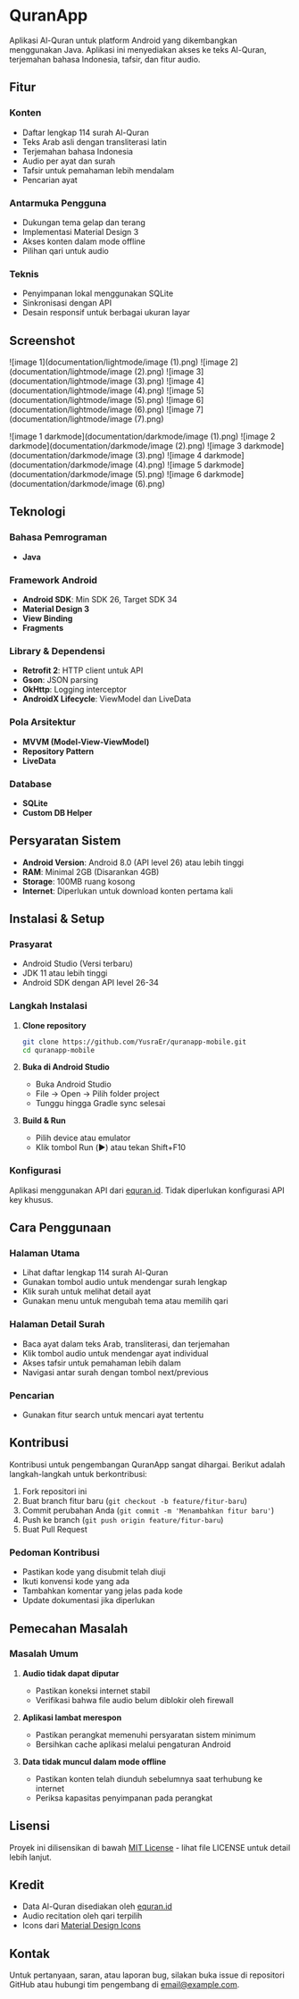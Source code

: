 # QuranApp

Aplikasi Al-Quran untuk platform Android yang dikembangkan menggunakan Java. Aplikasi ini menyediakan akses ke teks Al-Quran, terjemahan bahasa Indonesia, tafsir, dan fitur audio.

## Fitur

### Konten
- Daftar lengkap 114 surah Al-Quran
- Teks Arab asli dengan transliterasi latin
- Terjemahan bahasa Indonesia
- Audio per ayat dan surah
- Tafsir untuk pemahaman lebih mendalam
- Pencarian ayat

### Antarmuka Pengguna
- Dukungan tema gelap dan terang
- Implementasi Material Design 3
- Akses konten dalam mode offline
- Pilihan qari untuk audio

### Teknis
- Penyimpanan lokal menggunakan SQLite
- Sinkronisasi dengan API
- Desain responsif untuk berbagai ukuran layar

## Screenshot

![image 1](documentation/lightmode/image (1).png)
![image 2](documentation/lightmode/image (2).png)
![image 3](documentation/lightmode/image (3).png)
![image 4](documentation/lightmode/image (4).png)
![image 5](documentation/lightmode/image (5).png)
![image 6](documentation/lightmode/image (6).png)
![image 7](documentation/lightmode/image (7).png)

![image 1 darkmode](documentation/darkmode/image (1).png)
![image 2 darkmode](documentation/darkmode/image (2).png)
![image 3 darkmode](documentation/darkmode/image (3).png)
![image 4 darkmode](documentation/darkmode/image (4).png)
![image 5 darkmode](documentation/darkmode/image (5).png)
![image 6 darkmode](documentation/darkmode/image (6).png)

## Teknologi

### Bahasa Pemrograman
- **Java**

### Framework Android
- **Android SDK**: Min SDK 26, Target SDK 34
- **Material Design 3**
- **View Binding**
- **Fragments**

### Library & Dependensi
- **Retrofit 2**: HTTP client untuk API
- **Gson**: JSON parsing
- **OkHttp**: Logging interceptor
- **AndroidX Lifecycle**: ViewModel dan LiveData

### Pola Arsitektur
- **MVVM (Model-View-ViewModel)**
- **Repository Pattern**
- **LiveData**

### Database
- **SQLite**
- **Custom DB Helper**

## Persyaratan Sistem

- **Android Version**: Android 8.0 (API level 26) atau lebih tinggi
- **RAM**: Minimal 2GB (Disarankan 4GB)
- **Storage**: 100MB ruang kosong
- **Internet**: Diperlukan untuk download konten pertama kali

## Instalasi & Setup

### Prasyarat
- Android Studio (Versi terbaru)
- JDK 11 atau lebih tinggi
- Android SDK dengan API level 26-34

### Langkah Instalasi

1. **Clone repository**
   ```bash
   git clone https://github.com/YusraEr/quranapp-mobile.git
   cd quranapp-mobile
   ```

2. **Buka di Android Studio**
   - Buka Android Studio
   - File → Open → Pilih folder project
   - Tunggu hingga Gradle sync selesai

3. **Build & Run**
   - Pilih device atau emulator
   - Klik tombol Run (▶️) atau tekan Shift+F10

### Konfigurasi

Aplikasi menggunakan API dari [equran.id](https://equran.id/api/). Tidak diperlukan konfigurasi API key khusus.

## Cara Penggunaan

### Halaman Utama
- Lihat daftar lengkap 114 surah Al-Quran
- Gunakan tombol audio untuk mendengar surah lengkap
- Klik surah untuk melihat detail ayat
- Gunakan menu untuk mengubah tema atau memilih qari

### Halaman Detail Surah
- Baca ayat dalam teks Arab, transliterasi, dan terjemahan
- Klik tombol audio untuk mendengar ayat individual
- Akses tafsir untuk pemahaman lebih dalam
- Navigasi antar surah dengan tombol next/previous

### Pencarian
- Gunakan fitur search untuk mencari ayat tertentu

## Kontribusi

Kontribusi untuk pengembangan QuranApp sangat dihargai. Berikut adalah langkah-langkah untuk berkontribusi:

1. Fork repositori ini
2. Buat branch fitur baru (`git checkout -b feature/fitur-baru`)
3. Commit perubahan Anda (`git commit -m 'Menambahkan fitur baru'`)
4. Push ke branch (`git push origin feature/fitur-baru`)
5. Buat Pull Request

### Pedoman Kontribusi

- Pastikan kode yang disubmit telah diuji
- Ikuti konvensi kode yang ada
- Tambahkan komentar yang jelas pada kode
- Update dokumentasi jika diperlukan

## Pemecahan Masalah

### Masalah Umum

1. **Audio tidak dapat diputar**
   - Pastikan koneksi internet stabil
   - Verifikasi bahwa file audio belum diblokir oleh firewall

2. **Aplikasi lambat merespon**
   - Pastikan perangkat memenuhi persyaratan sistem minimum
   - Bersihkan cache aplikasi melalui pengaturan Android

3. **Data tidak muncul dalam mode offline**
   - Pastikan konten telah diunduh sebelumnya saat terhubung ke internet
   - Periksa kapasitas penyimpanan pada perangkat

## Lisensi

Proyek ini dilisensikan di bawah [MIT License](LICENSE) - lihat file LICENSE untuk detail lebih lanjut.

## Kredit

- Data Al-Quran disediakan oleh [equran.id](https://equran.id/api/)
- Audio recitation oleh qari terpilih
- Icons dari [Material Design Icons](https://material.io/resources/icons/)

## Kontak

Untuk pertanyaan, saran, atau laporan bug, silakan buka issue di repositori GitHub atau hubungi tim pengembang di [email@example.com](mailto:email@example.com).

